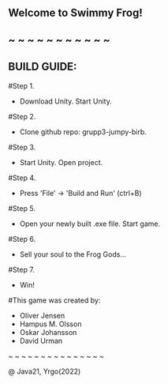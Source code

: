  ## Welcome to Swimmy Frog!
 ## ~ ~ ~ ~ ~ ~ ~ ~ ~ ~ ~
 ## BUILD GUIDE:

 #Step 1.
  - Download Unity. 
    Start Unity.
 
 #Step 2.
  - Clone github repo: 
    grupp3-jumpy-birb. 
 
 #Step 3.
  - Start Unity. Open project.
 
 #Step 4.
  - Press 'File' -> 'Build and Run' 
    (ctrl+B)
 
 #Step 5.
  - Open your newly built .exe file. 
    Start game.
 
 #Step 6.
  - Sell your soul to the Frog Gods...
 
 #Step 7.
  - Win!

 #This game was created by:
   -   Oliver Jensen
   -   Hampus M. Olsson
   -   Oskar Johansson
   -   David Urman

~ ~ ~ ~ ~ ~ ~ ~ ~ ~ ~ ~ ~ ~ ~ 
  
   @ Java21, Yrgo(2022)
